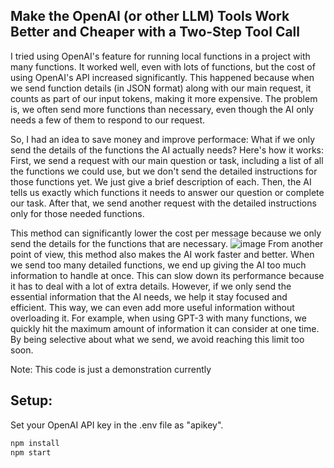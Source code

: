 
## Make the OpenAI (or other LLM) Tools Work Better and Cheaper with a Two-Step Tool Call

I tried using OpenAI's feature for running local functions in a project with many functions. It worked well, even with lots of functions, but the cost of using OpenAI's API increased significantly. This happened because when we send function details (in JSON format) along with our main request, it counts as part of our input tokens, making it more expensive. The problem is, we often send more functions than necessary, even though the AI only needs a few of them to respond to our request.

So, I had an idea to save money and improve performace: What if we only send the details of the functions the AI actually needs? Here's how it works: First, we send a request with our main question or task, including a list of all the functions we could use, but we don't send the detailed instructions for those functions yet. We just give a brief description of each. Then, the AI tells us exactly which functions it needs to answer our question or complete our task. After that, we send another request with the detailed instructions only for those needed functions.

This method can significantly lower the cost per message because we only send the details for the functions that are necessary.
![image](https://github.com/MaurerKrisztian/two-step-llm-tool-call/assets/48491140/ce822855-5b9e-4094-96fa-89117b50bd46)
From another point of view, this method also makes the AI work faster and better. When we send too many detailed functions, we end up giving the AI too much information to handle at once. This can slow down its performance because it has to deal with a lot of extra details. However, if we only send the essential information that the AI needs, we help it stay focused and efficient. This way, we can even add more useful information without overloading it. For example, when using GPT-3 with many functions, we quickly hit the maximum amount of information it can consider at one time. By being selective about what we send, we avoid reaching this limit too soon.

Note: This code is just a demonstration currently


## Setup:
Set your OpenAI API key in the .env file as "apikey".
```sh
npm install
npm start
```